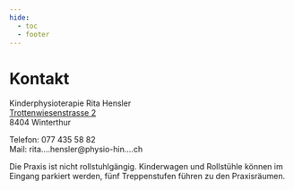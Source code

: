 ```yaml
---
hide:
  - toc
  - footer
---
```


# Kontakt

Kinderphysioterapie Rita Hensler<br>
[Trottenwiesenstrasse 2](https://duckduckgo.com/?t=ffab&q=google+maps+Trottenwiesenstrasse+2+8404+Winterthur&atb=v342-1&ia=web&iaxm=maps)<br>
8404 Winterthur<br>

Telefon: 077 435 58 82<br>
Mail: <!-- fhetydagzzzgjds --> rita.<span class="blockspam" aria-hidden="true">...</span>hensler@<!-- sdfjsdhfkjypcs -->physio-hin<!-- asjoxp --><span class="blockspam" aria-hidden="true">...</span>.ch

Die Praxis ist  nicht rollstuhlgängig. Kinderwagen und Rollstühle können im Eingang parkiert werden, fünf Treppenstufen führen zu den Praxisräumen. 


